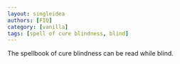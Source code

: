 ```yaml
---
layout: singleidea
authors: [FIQ]
category: [vanilla]
tags: [spell of cure blindness, blind]
---
```

The spellbook of cure blindness can be read while blind.
